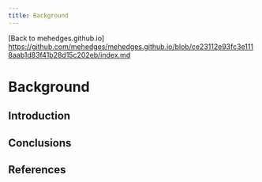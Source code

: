 ```yaml
---
title: Background
---
```

[Back to mehedges.github.io] https://github.com/mehedges/mehedges.github.io/blob/ce23112e93fc3e1118aab1d83f41b28d15c202eb/index.md
# Background

## Introduction

## Conclusions

## References
